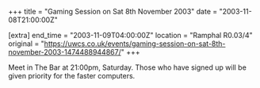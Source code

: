 +++
title = "Gaming Session on Sat 8th November 2003"
date = "2003-11-08T21:00:00Z"

[extra]
end_time = "2003-11-09T04:00:00Z"
location = "Ramphal R0.03/4"
original = "https://uwcs.co.uk/events/gaming-session-on-sat-8th-november-2003-1474488944867/"
+++

Meet in The Bar at 21:00pm, Saturday. Those who have signed up will be given priority for the faster computers.

